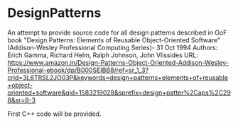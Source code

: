# DesignPatterns
An attempt to provide source code for all design patterns described in GoF book "Design Patterns: Elements of Reusable Object-Oriented Software" (Addison-Wesley Professional Computing Series)- 31 Oct 1994
Authors: Erich Gamma, Richard Helm, Ralph Johnson, John Vlissides 
URL: https://www.amazon.in/Design-Patterns-Object-Oriented-Addison-Wesley-Professional-ebook/dp/B000SEIBB8/ref=sr_1_3?crid=3L6TRSL2JO03P&keywords=design+patterns+elements+of+reusable+object-oriented+software&qid=1583219028&sprefix=design+patter%2Caps%2C298&sr=8-3

First C++ code will be provided.
